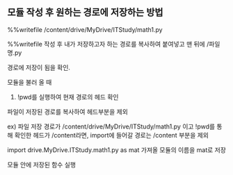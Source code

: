 ## 모듈 작성 후 원하는 경로에 저장하는 방법

%%writefile /content/drive/MyDrive/ITStudy/math1.py

%%writefile 작성 후 내가 저장하고자 하는 경로를 복사하여 붙여넣고 맨 뒤에 /파일명.py 

경로에 저장이 됨을 확인.

모듈을 불러 올 때 

1. !pwd를 실행하여 현재 경로의 헤드 확인

파일이 저장된 경로를 복사하여 헤드부분을 제외

ex) 파일 저장 경로가  /content/drive/MyDrive/ITStudy/math1.py 
이고 !pwd를 통해 확인한 헤드가 /content라면, import에 들어갈 경로는 /content 부분을 제외 

import drive.MyDrive.ITStudy.math1.py as mat 
가져올 모듈의 이름을 mat로 저장 

모듈 안에 저장된 함수 실행 
